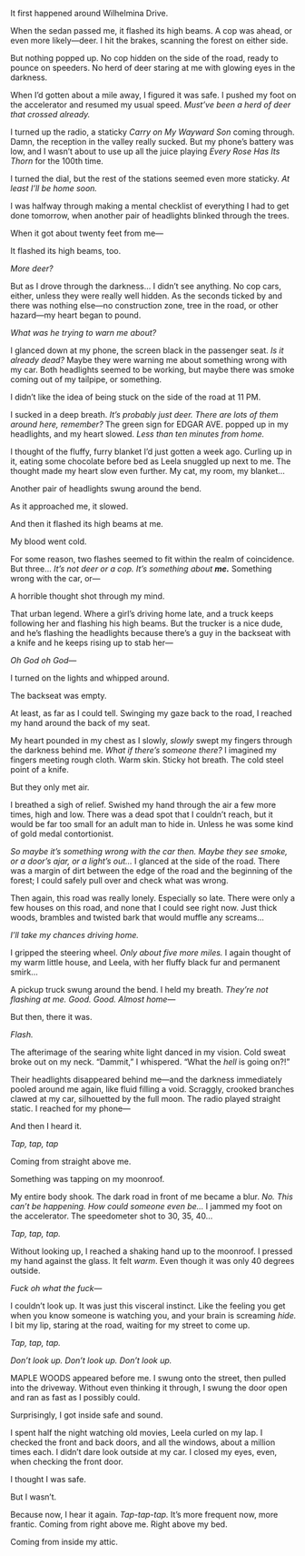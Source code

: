 It first happened around Wilhelmina Drive.

When the sedan passed me, it flashed its high beams. A cop was ahead, or even more likely—deer. I hit the brakes, scanning the forest on either side.

But nothing popped up. No cop hidden on the side of the road, ready to pounce on speeders. No herd of deer staring at me with glowing eyes in the darkness.

When I’d gotten about a mile away, I figured it was safe. I pushed my foot on the accelerator and resumed my usual speed. *Must’ve been a herd of deer that crossed already.*

I turned up the radio, a staticky *Carry on My Wayward Son* coming through. Damn, the reception in the valley really sucked. But my phone’s battery was low, and I wasn’t about to use up all the juice playing *Every Rose Has Its Thorn* for the 100th time.

I turned the dial, but the rest of the stations seemed even more staticky. *At least I’ll be home soon.*

I was halfway through making a mental checklist of everything I had to get done tomorrow, when another pair of headlights blinked through the trees.

When it got about twenty feet from me—

It flashed its high beams, too.

*More deer?*

But as I drove through the darkness… I didn’t see anything. No cop cars, either, unless they were really well hidden. As the seconds ticked by and there was nothing else—no construction zone, tree in the road, or other hazard—my heart began to pound.

*What was he trying to warn me about?*

I glanced down at my phone, the screen black in the passenger seat. *Is it already dead?* Maybe they were warning me about something wrong with my car. Both headlights seemed to be working, but maybe there was smoke coming out of my tailpipe, or something.

I didn’t like the idea of being stuck on the side of the road at 11 PM.

I sucked in a deep breath. *It’s probably just deer. There are lots of them around here, remember?* The green sign for EDGAR AVE. popped up in my headlights, and my heart slowed. *Less than ten minutes from home.*

I thought of the fluffy, furry blanket I’d just gotten a week ago. Curling up in it, eating some chocolate before bed as Leela snuggled up next to me. The thought made my heart slow even further. My cat, my room, my blanket…

Another pair of headlights swung around the bend.

As it approached me, it slowed.

And then it flashed its high beams at me.

My blood went cold.

For some reason, two flashes seemed to fit within the realm of coincidence. But three… *It’s not deer or a cop. It’s something about* ***me.*** Something wrong with the car, or—

A horrible thought shot through my mind.

That urban legend. Where a girl’s driving home late, and a truck keeps following her and flashing his high beams. But the trucker is a nice dude, and he’s flashing the headlights because there’s a guy in the backseat with a knife and he keeps rising up to stab her—

*Oh God oh God—*

I turned on the lights and whipped around.

The backseat was empty.

At least, as far as I could tell. Swinging my gaze back to the road, I reached my hand around the back of my seat.

My heart pounded in my chest as I slowly, *slowly* swept my fingers through the darkness behind me. *What if there’s someone there?* I imagined my fingers meeting rough cloth. Warm skin. Sticky hot breath. The cold steel point of a knife.

But they only met air.

I breathed a sigh of relief. Swished my hand through the air a few more times, high and low. There was a dead spot that I couldn’t reach, but it would be far too small for an adult man to hide in. Unless he was some kind of gold medal contortionist.

*So maybe it’s something wrong with the car then. Maybe they see smoke, or a door’s ajar, or a light’s out…* I glanced at the side of the road. There was a margin of dirt between the edge of the road and the beginning of the forest; I could safely pull over and check what was wrong.

Then again, this road was really lonely. Especially so late. There were only a few houses on this road, and none that I could see right now. Just thick woods, brambles and twisted bark that would muffle any screams…

*I’ll take my chances driving home.*

I gripped the steering wheel. *Only about five more miles.* I again thought of my warm little house, and Leela, with her fluffy black fur and permanent smirk…

A pickup truck swung around the bend. I held my breath. *They’re not flashing at me. Good. Good. Almost home—*

But then, there it was.

*Flash.*

The afterimage of the searing white light danced in my vision. Cold sweat broke out on my neck. “Dammit,” I whispered. “What the *hell* is going on?!”

Their headlights disappeared behind me—and the darkness immediately pooled around me again, like fluid filling a void. Scraggly, crooked branches clawed at my car, silhouetted by the full moon. The radio played straight static. I reached for my phone—

And then I heard it.

*Tap, tap, tap*

Coming from straight above me.

Something was tapping on my moonroof.

My entire body shook. The dark road in front of me became a blur. *No. This can’t be happening. How could someone even be…* I jammed my foot on the accelerator. The speedometer shot to 30, 35, 40…

*Tap, tap, tap.*

Without looking up, I reached a shaking hand up to the moonroof. I pressed my hand against the glass. It felt *warm*. Even though it was only 40 degrees outside.

*Fuck oh what the fuck—*

I couldn’t look up. It was just this visceral instinct. Like the feeling you get when you know someone is watching you, and your brain is screaming *hide.* I bit my lip, staring at the road, waiting for my street to come up.

*Tap, tap, tap.*

*Don’t look up. Don’t look up. Don’t look up.*

MAPLE WOODS appeared before me. I swung onto the street, then pulled into the driveway. Without even thinking it through, I swung the door open and ran as fast as I possibly could.

Surprisingly, I got inside safe and sound.

I spent half the night watching old movies, Leela curled on my lap. I checked the front and back doors, and all the windows, about a million times each. I didn’t dare look outside at my car. I closed my eyes, even, when checking the front door.

I thought I was safe.

But I wasn’t.

Because now, I hear it again. *Tap-tap-tap.* It’s more frequent now, more frantic. Coming from right above me. Right above my bed.

Coming from inside my attic.